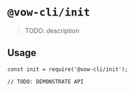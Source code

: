 # `@vow-cli/init`

> TODO: description

## Usage

```
const init = require('@vow-cli/init');

// TODO: DEMONSTRATE API
```
